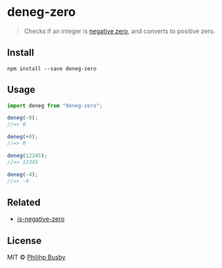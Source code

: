# deneg-zero

> Checks if an integer is [negative zero](http://en.wikipedia.org/wiki/Signed_zero), and converts to positive zero.

## Install

```
npm install --save deneg-zero
```

## Usage

```js
import deneg from "deneg-zero";

deneg(-0);
//=> 0

deneg(+0);
//=> 0

deneg(12345);
//=> 12345

deneg(-4);
//=> -4
```

## Related

- [is-negative-zero](https://github.com/ljharb/is-negative-zero)

## License

MIT © [Philihp Busby](https://philihp.com)

